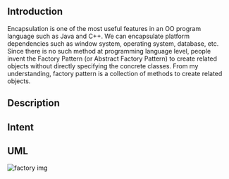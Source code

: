 <h2>Introduction</h2>
<p>
Encapsulation is one of the most useful features in an OO program language such as Java and C++. We can encapsulate platform dependencies such as window system, operating system, database, etc. Since there is no such method at programming language level, people invent the Factory Pattern (or Abstract Factory Pattern) to create related objects without directly specifying the concrete classes. From my understanding, factory pattern is a collection of methods to create related objects. 
</p>


<h2>Description</h2>
<p></p>

<h2>Intent</h2>
<p></p>

<h2>UML</h2>
 <img src="https://github.com/alvindaiyan/learnDesignPattern/blob/master/factory%20pattern/factory%20pattern.png" alt="factory img" />

